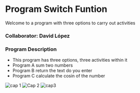 

  # Program Switch Funtion
Welcome to a program with three options to carry out activities

### Collaborator: David López

### Program Description

* This program has three options, three activities within it
* Program A sum two numbers
* Program B return the text do you enter
* Program C calculate the cosin of the number
  

![cap 1](https://github.com/CriistianEspinosa/ProjectSwitchFuntion/assets/169914497/de6a92fc-0e41-4ed1-a793-74a780939e44)
![Cap 2](https://github.com/CriistianEspinosa/ProjectSwitchFuntion/assets/169914497/8538a814-95d4-4ed7-9c40-2d22bd4e2dee)
![cap3](https://github.com/CriistianEspinosa/ProjectSwitchFuntion/assets/169914497/dd41ed9d-dafc-48ba-9e3e-7bd28b3d2626)

